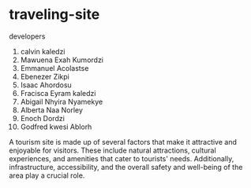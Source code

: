 # traveling-site
developers
1. calvin kaledzi
2. Mawuena Exah Kumordzi
3. Emmanuel Acolastse
4. Ebenezer Zikpi
5. Isaac Ahordosu
6. Fracisca Eyram kaledzi
7. Abigail Nhyira Nyamekye
8. Alberta Naa Norley
9. Enoch Dordzi
10. Godfred kwesi Ablorh


A tourism site is made up of several factors that make it attractive and enjoyable for visitors. These include natural attractions, cultural experiences, and amenities that cater to tourists' needs. Additionally, infrastructure, accessibility, and the overall safety and well-being of the area play a crucial role. 
 
